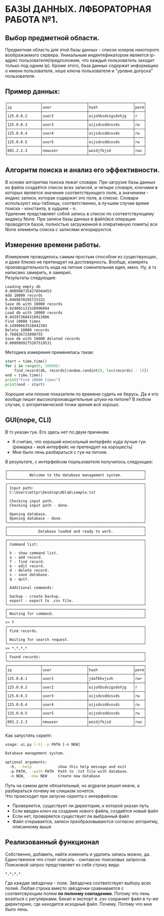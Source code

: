 # БАЗЫ ДАННЫХ. ЛФБОРАТОРНАЯ РАБОТА №1.
## Выбор предметной области.
Предметная область для этой базы данных - список юзеров некоторого воображаемого сервера. Уникальным индентефикатором является ip-адрес пользователя(предположим, что каждый пользователь заходит только под одним ip). Кроме этого, база данных содержит информацию о имени пользователя, хеше ключа пользователя и "уровне допуска" пользователя.   
## Пример данных:
```
┌───────────────┬────────────────────┬────────────────────┬────┐
│ip             │user                │hash                │perm│
├───────────────┼────────────────────┼────────────────────┼────┤
│125.0.0.2      │user2               │oijohbsdvigsdvhjg   │r   │
├───────────────┼────────────────────┼────────────────────┼────┤
│125.0.0.3      │user3               │oijsdvsddvsvds      │rw  │
├───────────────┼────────────────────┼────────────────────┼────┤
│125.0.0.4      │user4               │oijsdvsddvsvds      │rw  │
├───────────────┼────────────────────┼────────────────────┼────┤
│125.0.0.5      │user5               │oijsdvsddvsvds      │rw  │
├───────────────┼────────────────────┼────────────────────┼────┤
│892.2.2.3      │newuser             │woidjfkjsd          │rwx │
└───────────────┴────────────────────┴────────────────────┴────┘
```
## Алгоритм поиска и анализ его эффективности.
В основе алгоритма поиска лежат словари. При загрузке базы данных из файла создаётся список всех записей, и четыре словаря, ключами в которых является значение соответствующего поля, а значением - индекс записи, которая содержит это поле, в списке. Словари используют хеш-таблицы, соответственно, в лучшем случае время поиска - константа, в худшем - n.   
Удаление представляет собой запись в список по соответствующему индексу None. При записи базы данных в файл(все операции проводятся базой, полностью загруженной в оперативную помять) все None элементы списка с записями игнорируются.
## Измерение времени работы.
Измерение проводилось самым простым способом из существующих, и даже близко не претендует на достоверность. Вообще, измерять производительность кода на питоне сомнительная идея, имхо. Ну, в тз написано замерить, я замерил.   
Результаты следующие:   
```
Loading empty db
0.0009987354278564453
Add 10000 records
0.0469670295715332
Save db with 10000 records
0.024001121520996094
Load db with 10000 records
0.043973684310913086
Find 10000 times
0.14990663528442383
Delete 10000 records
6.768826723098755
Save db with 10000 deleted records
0.0009999275207519531
```
Методика измерения применялась такая:   
``` python
start = time.time()
for i in range(0, 10000):
    find_record(db, records[random.randint(0, len(records) - 1)])
end = time.time()
print("Find 10000 times")
print(end - start)
```   
Хорошие или плохие показатели по времени судить не берусь. Да и кто вообще пишет высокопроизводительные штуки на питоне? В любом случае, с алгоритмической точки зрения всё хорошо.  
## GUI(nope, CLI)
В тз указан гуи. Его здесь нет по двум причинам.
* Я считаю, что хороший консольный интерфейс куда лучше гуи. (ремарка - мой интерфейс не претендует на хорошесть)
* Мне было лень разбираться с гуи на питоне.     

В результате, с интерфейсом порльзователя получилось следующее:
```
┌──────────────────────────────────────────────────────────────┐
│          Welcome to the database management system.          │
└──────────────────────────────────────────────────────────────┘
┌──────────────────────────────────────────────────────────────┐
│ Input path:                                                  │
│ C:\Users\mttpr\Desktop\dblab\sample.txt                      │
│                                                              │
│ Checking input path.                                         │
│ Checking input path - done.                                  │
│                                                              │
│ Opening database.                                            │
│ Opening database - done.                                     │
└──────────────────────────────────────────────────────────────┘
┌──────────────────────────────────────────────────────────────┐
│              Database loaded and ready to work.              │
└──────────────────────────────────────────────────────────────┘
┌──────────────────────────────────────────────────────────────┐
│ Command list:                                                │
│                                                              │
│ h - show command list.                                       │
│ a - add record.                                              │
│ f - find record.                                             │
│ e - edit record.                                             │
│ d - delete record.                                           │
│ s - save database.                                           │
│ q - quit.                                                    │
│                                                              │
│ Additional commands:                                         │
│                                                              │
│ backup - create backup.                                      │
│ export - export to .csv file.                                │
└──────────────────────────────────────────────────────────────┘
┌──────────────────────────────────────────────────────────────┐
│ Waiting for command.                                         │
└──────────────────────────────────────────────────────────────┘
>> f
┌──────────────────────────────────────────────────────────────┐
│ Find records.                                                │
│                                                              │
│ Waiting for search request.                                  │
└──────────────────────────────────────────────────────────────┘
>> *,*,*,*
┌──────────────────────────────────────────────────────────────┐
│ Found records:                                               │
└──────────────────────────────────────────────────────────────┘
┌───────────────┬────────────────────┬────────────────────┬────┐
│ip             │user                │hash                │perm│
├───────────────┼────────────────────┼────────────────────┼────┤
│125.0.0.1      │user1               │jdafbhvjsxh         │rw+ │
├───────────────┼────────────────────┼────────────────────┼────┤
│125.0.0.2      │user2               │oijohbsdvigsdvhjg   │r   │
├───────────────┼────────────────────┼────────────────────┼────┤
│125.0.0.3      │user3               │oijsdvsddvsvds      │rw  │
├───────────────┼────────────────────┼────────────────────┼────┤
│125.0.0.4      │user4               │oijsdvsddvsvds      │rw  │
├───────────────┼────────────────────┼────────────────────┼────┤
│125.0.0.5      │user5               │oijsdvsddvsvds      │rw  │
├───────────────┼────────────────────┼────────────────────┼────┤
│892.2.2.3      │newuser             │woidjfkjsd          │rwx │
└───────────────┴────────────────────┴────────────────────┴────┘
```
Как запустить скрипт:
```bash
usage: ui.py [-h] -p PATH [-n NEW]

Database management system.

optional arguments:
  -h, --help            show this help message and exit
  -p PATH, --path PATH  Path to .txt file with database.
  -n NEW, --new NEW     Create new database
```
Путь на самом деле обязательный, но argparse решил иначе, а разбираться почему не слишком хочется.   
Что происходит при запуске скрипта с интерфейсом:
* Проверяется, существует ли директория, к которой указан путь
* Если введен ключ на создание нового файла, создаётся новый файл
* Если нет, проверяется существует ли выбранный файл
* Файл открывается, записи преобразовываются согласно алгоритму, описанному выше  

## Реализованный функционал
Собственно, добавить, найти изменить и удалить запись можно, да. Единственное что стоит описать - синтаксис поисковых запросов. Поисковой запрос представляет из себя строку вида:
```
*,*,*,*
```
Где каждая звёздочка - поле. Звёздочка соответствует выбору всех полей. Любая строка вместо звёздочки сравнивается с соответсвующим полем **по полному совпадению**. Потому что лень возиться с регулярками. Бекап и экспорт в .csv сохраняет файл в ту-же директорию, где находится исходный файл. Почему. Потому что мне было лень.
